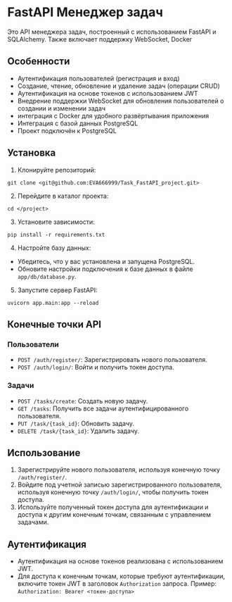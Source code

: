 <h1>FastAPI Менеджер задач</h1>

<p>Это API менеджера задач, построенный с использованием FastAPI и SQLAlchemy. Также включает поддержку WebSocket, Docker</p>

<h2>Особенности</h2>

<ul>
<li>Аутентификация пользователей (регистрация и вход)</li>
<li>Создание, чтение, обновление и удаление задач (операции CRUD)</li>
<li>Аутентификация на основе токенов с использованием JWT</li>
<li>Внедрение поддержки WebSocket для обновления пользователей о создании и изменении задач</li>
<li>интеграция с Docker для удобного развёртывания приложения</li>
<li>Интеграция с базой данных PostgreSQL</li>
<li>Проект подключён к PostgreSQL</li>
</ul>

<h2>Установка</h2>

<ol>
<li>Клонируйте репозиторий:</li>
</ol>

<pre><code>git clone &lt;git@github.com:EVA666999/Task_FastAPI_project.git&gt;
</code></pre>

<ol start="2">
<li>Перейдите в каталог проекта:</li>
</ol>

<pre><code>cd &lt;/project&gt;
</code></pre>

<ol start="3">
<li>Установите зависимости:</li>
</ol>

<pre><code>pip install -r requirements.txt
</code></pre>

<ol start="4">
<li>Настройте базу данных:</li>
</ol>

<ul>
<li>Убедитесь, что у вас установлена и запущена PostgreSQL.</li>
<li>Обновите настройки подключения к базе данных в файле <code>app/db/database.py</code>.</li>
</ul>

<ol start="5">
<li>Запустите сервер FastAPI:</li>
</ol>

<pre><code>uvicorn app.main:app --reload
</code></pre>

<h2>Конечные точки API</h2>

<h3>Пользователи</h3>

<ul>
<li><code>POST /auth/register/</code>: Зарегистрировать нового пользователя.</li>
<li><code>POST /auth/login/</code>: Войти и получить токен доступа.</li>
</ul>

<h3>Задачи</h3>

<ul>
<li><code>POST /tasks/create</code>: Создать новую задачу.</li>
<li><code>GET /tasks</code>: Получить все задачи аутентифицированного пользователя.</li>
<li><code>PUT /task/{task_id}</code>: Обновить задачу.</li>
<li><code>DELETE /task/{task_id}</code>: Удалить задачу.</li>
</ul>

<h2>Использование</h2>

<ol>
<li>Зарегистрируйте нового пользователя, используя конечную точку <code>/auth/register/</code>.</li>
<li>Войдите под учетной записью зарегистрированного пользователя, используя конечную точку <code>/auth/login/</code>, чтобы получить токен доступа.</li>
<li>Используйте полученный токен доступа для аутентификации и доступа к другим конечным точкам, связанным с управлением задачами.</li>
</ol>

<h2>Аутентификация</h2>

<ul>
<li>Аутентификация на основе токенов реализована с использованием JWT.</li>
<li>Для доступа к конечным точкам, которые требуют аутентификации, включите токен JWT в заголовок <code>Authorization</code> запроса. Пример: <code>Authorization: Bearer &lt;токен-доступа&gt;</code></li>
</ul>


